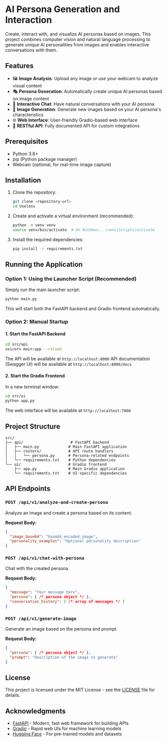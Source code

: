 # AI Persona Generation and Interaction

Create, interact with, and visualize AI personas based on images. This project combines computer vision and natural language processing to generate unique AI personalities from images and enables interactive conversations with them.

## Features

- 🖼️ **Image Analysis**: Upload any image or use your webcam to analyze visual content
- 🎭 **Persona Generation**: Automatically create unique AI personas based on image content
- 💬 **Interactive Chat**: Have natural conversations with your AI persona
- 🎨 **Image Generation**: Generate new images based on your AI persona's characteristics
- 🌐 **Web Interface**: User-friendly Gradio-based web interface
- 🔄 **RESTful API**: Fully documented API for custom integrations

## Prerequisites

- Python 3.8+
- pip (Python package manager)
- Webcam (optional, for real-time image capture)

## Installation

1. Clone the repository:
   ```bash
   git clone <repository-url>
   cd Useless
   ```

2. Create and activate a virtual environment (recommended):
   ```bash
   python -m venv venv
   source venv/bin/activate  # On Windows: .\venv\Scripts\activate
   ```

3. Install the required dependencies:
   ```bash
   pip install -r requirements.txt
   ```

## Running the Application

### Option 1: Using the Launcher Script (Recommended)

Simply run the main launcher script:

```bash
python main.py
```

This will start both the FastAPI backend and Gradio frontend automatically.

### Option 2: Manual Startup

#### 1. Start the FastAPI Backend

```bash
cd src/api
uvicorn main:app --reload
```

The API will be available at `http://localhost:8000`
API documentation (Swagger UI) will be available at `http://localhost:8000/docs`

#### 2. Start the Gradio Frontend

In a new terminal window:

```bash
cd src/ui
python app.py
```

The web interface will be available at `http://localhost:7860`

## Project Structure

```
src/
├── api/                     # FastAPI backend
│   ├── main.py             # Main FastAPI application
│   ├── routers/            # API route handlers
│   │   └── persona.py      # Persona-related endpoints
│   └── requirements.txt    # Python dependencies
└── ui/                     # Gradio frontend
    ├── app.py              # Main Gradio application
    └── requirements.txt    # UI-specific dependencies
```

## API Endpoints

### `POST /api/v1/analyze-and-create-persona`
Analyze an image and create a persona based on its content.

**Request Body:**
```json
{
  "image_base64": "base64_encoded_image",
  "personality_examples": "Optional personality description"
}
```

### `POST /api/v1/chat-with-persona`
Chat with the created persona.

**Request Body:**
```json
{
  "message": "Your message here",
  "persona": { /* persona object */ },
  "conversation_history": [ /* array of messages */ ]
}
```

### `POST /api/v1/generate-image`
Generate an image based on the persona and prompt.

**Request Body:**
```json
{
  "persona": { /* persona object */ },
  "prompt": "Description of the image to generate"
}
```

## License

This project is licensed under the MIT License - see the [LICENSE](LICENSE) file for details.

## Acknowledgments

- [FastAPI](https://fastapi.tiangolo.com/) - Modern, fast web framework for building APIs
- [Gradio](https://gradio.app/) - Rapid web UIs for machine learning models
- [Hugging Face](https://huggingface.co/) - For pre-trained models and datasets
